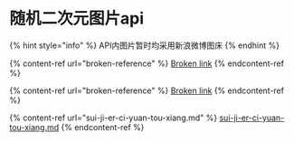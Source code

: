 # 随机二次元图片api

{% hint style="info" %}
API内图片暂时均采用新浪微博图床
{% endhint %}

{% content-ref url="broken-reference" %}
[Broken link](broken-reference)
{% endcontent-ref %}

{% content-ref url="broken-reference" %}
[Broken link](broken-reference)
{% endcontent-ref %}

{% content-ref url="sui-ji-er-ci-yuan-tou-xiang.md" %}
[sui-ji-er-ci-yuan-tou-xiang.md](sui-ji-er-ci-yuan-tou-xiang.md)
{% endcontent-ref %}
